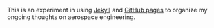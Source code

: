 This is an experiment in using [Jekyll](https://github.com/mojombo/jekyll) and [GitHub pages](http://pages.github.com/) to organize my ongoing thoughts on aerospace engineering.
